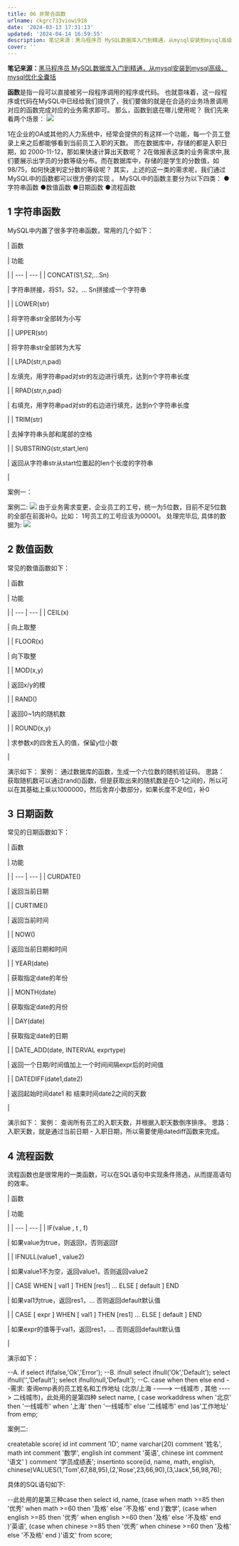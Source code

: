 ```yaml
---
title: 06 非聚合函数
urlname: ckgrc733viowi918
date: '2024-03-13 17:31:13'
updated: '2024-04-14 16:59:55'
description: 笔记来源：黑马程序员 MySQL数据库入门到精通，从mysql安装到mysql高级、mysql优化全囊括函数是指一段可以直接被另一段程序调用的程序或代码。 也就意味着，这一段程序或代码在MySQL中已经给我们提供了，我们要做的就是在合适的业务场景调用对应的函数完成对应的业务需求即可。 那么，函...
cover: ''
---
```

**笔记来源：**[黑马程序员 MySQL数据库入门到精通，从mysql安装到mysql高级、mysql优化全囊括](https://www.bilibili.com/video/BV1Kr4y1i7ru/?spm_id_from=333.337.search-card.all.click&vd_source=e8046ccbdc793e09a75eb61fe8e84a30)

**函数**是指一段可以直接被另一段程序调用的程序或代码。 也就意味着，这一段程序或代码在MySQL中已经给我们提供了，我们要做的就是在合适的业务场景调用对应的函数完成对应的业务需求即可。 那么，函数到底在哪儿使用呢？ 我们先来看两个场景： 
![](https://www.yuque.com/api/filetransfer/images?url=https%3A%2F%2Fimg2022.cnblogs.com%2Fblog%2F2217415%2F202204%2F2217415-20220429205147411-421716071.png&sign=12311b9feef0dbd78d952a3d02f4bd8a9fad6f7bead72702510e5ef55ddadf1b#from=url&id=BqigM&originHeight=481&originWidth=1282&originalType=binary&ratio=1.2395833730697632&rotation=0&showTitle=false&status=done&style=none&title=)

1在企业的OA或其他的人力系统中，经常会提供的有这样一个功能，每一个员工登录上来之后都能够看到当前员工入职的天数。 而在数据库中，存储的都是入职日期，如 2000-11-12，那如果快速计算出天数呢？
2在做报表这类的业务需求中,我们要展示出学员的分数等级分布。而在数据库中，存储的是学生的分数值，如98/75，如何快速判定分数的等级呢？ 其实，上述的这一类的需求呢，我们通过MySQL中的函数都可以很方便的实现 。 MySQL中的函数主要分为以下四类：
●字符串函数
●数值函数
●日期函数
●流程函数

## **1 字符串函数**

MySQL中内置了很多字符串函数，常用的几个如下：

| 函数

 | 功能

 |
| --- | --- |
| CONCAT(S1,S2,...Sn)

 | 字符串拼接，将S1，S2，... Sn拼接成一个字符串

 |
| LOWER(str)

 | 将字符串str全部转为小写

 |
| UPPER(str)

 | 将字符串str全部转为大写

 |
| LPAD(str,n,pad)

 | 左填充，用字符串pad对str的左边进行填充，达到n个字符串长度

 |
| RPAD(str,n,pad)

 | 右填充，用字符串pad对str的右边进行填充，达到n个字符串长度

 |
| TRIM(str)

 | 去掉字符串头部和尾部的空格

 |
| SUBSTRING(str,start,len)

 | 返回从字符串str从start位置起的len个长度的字符串

 |

案例一：

案例二: 
![](https://www.yuque.com/api/filetransfer/images?url=https%3A%2F%2Fimg2022.cnblogs.com%2Fblog%2F2217415%2F202204%2F2217415-20220429205818690-1302034598.png&sign=1c3fcc46d60bbcdab15655f88437c740c5469b007818052a98ec53fd222d6dba#from=url&id=HdcZL&originHeight=586&originWidth=1302&originalType=binary&ratio=1.2395833730697632&rotation=0&showTitle=false&status=done&style=none&title=)
由于业务需求变更，企业员工的工号，统一为5位数，目前不足5位数的全部在前面补0。比如： 1号员工的工号应该为00001。
处理完毕后, 具体的数据为: 
![](https://www.yuque.com/api/filetransfer/images?url=https%3A%2F%2Fimg2022.cnblogs.com%2Fblog%2F2217415%2F202204%2F2217415-20220429205907690-1438702737.png&sign=320879fb71c8423d88fed3aa379932a27b753ccee32bd2cd2d857c12e102863a#from=url&id=SkFoW&originHeight=583&originWidth=1301&originalType=binary&ratio=1.2395833730697632&rotation=0&showTitle=false&status=done&style=none&title=)

## **2 数值函数**

常见的数值函数如下：

| 函数

 | 功能

 |
| --- | --- |
| CEIL(x)

 | 向上取整

 |
| FLOOR(x)

 | 向下取整

 |
| MOD(x,y)

 | 返回x/y的模

 |
| RAND()

 | 返回0~1内的随机数

 |
| ROUND(x,y)

 | 求参数x的四舍五入的值，保留y位小数

 |

演示如下：
案例： 通过数据库的函数，生成一个六位数的随机验证码。 思路： 获取随机数可以通过rand()函数，但是获取出来的随机数是在0-1之间的，所以可以在其基础上乘以1000000，然后舍弃小数部分，如果长度不足6位，补0

## **3 日期函数**

常见的日期函数如下：

| 函数

 | 功能

 |
| --- | --- |
| CURDATE()

 | 返回当前日期

 |
| CURTIME()

 | 返回当前时间

 |
| NOW()

 | 返回当前日期和时间

 |
| YEAR(date)

 | 获取指定date的年份

 |
| MONTH(date)

 | 获取指定date的月份

 |
| DAY(date)

 | 获取指定date的日期

 |
| DATE_ADD(date, INTERVAL exprtype)

 | 返回一个日期/时间值加上一个时间间隔expr后的时间值

 |
| DATEDIFF(date1,date2)

 | 返回起始时间date1 和 结束时间date2之间的天数

 |

演示如下：
案例： 查询所有员工的入职天数，并根据入职天数倒序排序。 思路： 入职天数，就是通过当前日期 - 入职日期，所以需要使用datediff函数来完成。

## **4 流程函数**

流程函数也是很常用的一类函数，可以在SQL语句中实现条件筛选，从而提高语句的效率。

| 函数

 | 功能

 |
| --- | --- |
| IF(value , t , f)

 | 如果value为true，则返回t，否则返回f

 |
| IFNULL(value1 , value2)

 | 如果value1不为空，返回value1，否则返回value2

 |
| CASE WHEN [ val1 ] THEN [res1] ... ELSE [ default ] END

 | 如果val1为true，返回res1，... 否则返回default默认值

 |
| CASE [ expr ] WHEN [ val1 ] THEN [res1] ... ELSE [ default ] END

 | 如果expr的值等于val1，返回res1，... 否则返回default默认值

 |

演示如下：

--A. if
select if(false,'Ok','Error');
--B. ifnull
select ifnull('Ok','Default');
select ifnull('','Default');
select ifnull(null,'Default');
--C. case when then else end
--需求: 查询emp表的员工姓名和工作地址 (北京/上海 ----> 一线城市 , 其他 ----> 二线城市)，此处用的是第四种
select
 name,
( case workaddress when '北京' then '一线城市' when '上海' then '一线城市'
 else '二线城市' end )as'工作地址'
from emp;

案例二:

createtable score(
 id int comment 'ID',
 name varchar(20) comment '姓名',
 math int comment '数学',
 english int comment '英语',
 chinese int comment '语文'
) comment '学员成绩表';
insertinto score(id, name, math, english, chinese)VALUES(1,'Tom',67,88,95),(2,'Rose',23,66,90),(3,'Jack',56,98,76);

具体的SQL语句如下:

--此处用的是第三种case then
select
 id,
 name,
(case when math >=85 then '优秀' when math >=60 then '及格' else '不及格' end )'数学',
(case when english >=85 then '优秀' when english >=60 then '及格' else '不及格' end )'英语',
(case when chinese >=85 then '优秀' when chinese >=60 then '及格' else '不及格' end )'语文'
from score;
